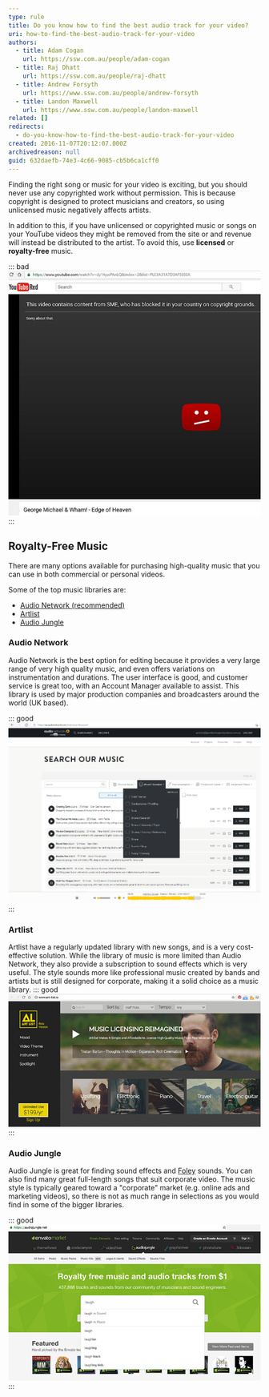 ```yaml
---
type: rule
title: Do you know how to find the best audio track for your video?
uri: how-to-find-the-best-audio-track-for-your-video
authors:
  - title: Adam Cogan
    url: https://ssw.com.au/people/adam-cogan
  - title: Raj Dhatt
    url: https://ssw.com.au/people/raj-dhatt
  - title: Andrew Forsyth
    url: https://www.ssw.com.au/people/andrew-forsyth
  - title: Landon Maxwell
    url: https://www.ssw.com.au/people/landon-maxwell
related: []
redirects:
  - do-you-know-how-to-find-the-best-audio-track-for-your-video
created: 2016-11-07T20:12:07.000Z
archivedreason: null
guid: 632daefb-74e3-4c66-9085-cb5b6ca1cff0
---
```

Finding the right song or music for your video is exciting, but you should never use any copyrighted work without permission. This is because copyright is designed to protect musicians and creators, so using unlicensed music negatively affects artists. 

In addition to this, if you have unlicensed or copyrighted music or songs on your YouTube videos they might be removed from the site or and revenue will instead be distributed to the artist. To avoid this, use **licensed** or **royalty-free** music. 

<!--endintro-->

::: bad\
![Bad example: Ripping someone's song can result in your video being taken down by YouTube](audio-video-bad.jpg)
:::

## Royalty-Free Music

There are many options available for purchasing high-quality music that you can use in both commercial or personal videos.

Some of the top music libraries are:
- [Audio Network (recommended)](https://au.audionetwork.com/)
- [Artlist](https://artlist.io/)
- [Audio Jungle](https://audiojungle.net/)


### Audio Network
Audio Network is the best option for editing because it provides a very large range of very high quality music, and even offers variations on instrumentation and durations. The user interface is good, and customer service is great too, with an Account Manager available to assist.  This library is used by major production companies and broadcasters around the world (UK based).

::: good
![Figure: Scanning Audionetwork song descriptions can be faster than listening to each song - you can listen and jump forward along the waveform to quickly get the gist of it, then find the perfect powerful crescendo to finish off your video.](audionetwork-screenshot.png)
:::

### Artlist
Artlist have a regularly updated library with new songs, and is a very cost-effective solution. While the library of music is more limited than Audio Network, they also provide a subscription to sound effects which is very useful. The style sounds more like professional music created by bands and artists but is still designed for corporate, making it a solid choice as a music library.
::: good\
![Good example: Artlist - for a low annual subscription cost you get unlimited access to really awesome quality music.](audio-video-good-art-list.jpg)
:::

### Audio Jungle
Audio Jungle is great for finding sound effects and [Foley](https://en.wikipedia.org/wiki/Foley_%28filmmaking%29) sounds. You can also find many great full-length songs that suit corporate video. The music style is typically geared toward a "corporate" market (e.g. online ads and marketing videos), so there is not as much range in selections as you would find in some of the bigger libraries.

::: good\
![Good example: AudioJungle.net - you can pay $1 for a laugh track](audio-video-good-audiojungle.jpg)
:::

